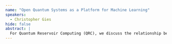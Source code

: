 ```yaml
---
name: "Open Quantum Systems as a Platform for Machine Learning"
speakers:
  - Christopher Gies
hide: false
abstract: |
  For Quantum Reservoir Computing (QRC), we discuss the relationship between the reservoir’s performance for quantum machine learning (QML) and its physical properties in terms of the optical absorption. We also address expressivity measures in QRC: in establishing a link between gate-based QML and QRC, we show that the role of the reservoir itself is of little impact for its capability to produce non-linear output functions of a given input. For currently suggested input-encoding schemes, no exponential advantage of the quantum system can be exploited, posing the general question of quantum advantage in QML.
---
```


